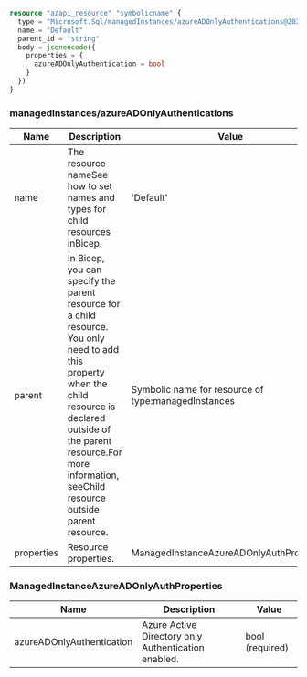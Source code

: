```terraform
resource "azapi_resource" "symbolicname" {
  type = "Microsoft.Sql/managedInstances/azureADOnlyAuthentications@2022-05-01-preview"
  name = "Default"
  parent_id = "string"
  body = jsonencode({
    properties = {
      azureADOnlyAuthentication = bool
    }
  })
}

```

### managedInstances/azureADOnlyAuthentications

| Name | Description | Value |
|-|-|-|
| name | The resource nameSee how to set names and types for child resources inBicep. | 'Default' |
| parent | In Bicep, you can specify the parent resource for a child resource. You only need to add this property when the child resource is declared outside of the parent resource.For more information, seeChild resource outside parent resource. | Symbolic name for resource of type:managedInstances |
| properties | Resource properties. | ManagedInstanceAzureADOnlyAuthProperties |


### ManagedInstanceAzureADOnlyAuthProperties

| Name | Description | Value |
|-|-|-|
| azureADOnlyAuthentication | Azure Active Directory only Authentication enabled. | bool (required) |


